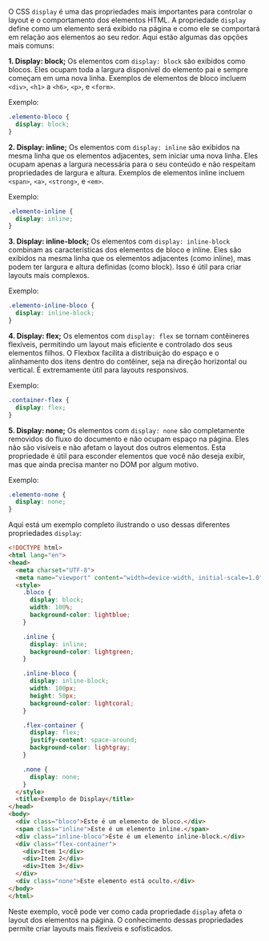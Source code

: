 O CSS `display` é uma das propriedades mais importantes para controlar o layout e o comportamento dos elementos HTML. A propriedade `display` define como um elemento será exibido na página e como ele se comportará em relação aos elementos ao seu redor. Aqui estão algumas das opções mais comuns:

**1. Display: block;**
Os elementos com `display: block` são exibidos como blocos. Eles ocupam toda a largura disponível do elemento pai e sempre começam em uma nova linha. Exemplos de elementos de bloco incluem `<div>`, `<h1>` a `<h6>`, `<p>`, e `<form>`.

Exemplo:
```css
.elemento-bloco {
  display: block;
}
```

**2. Display: inline;**
Os elementos com `display: inline` são exibidos na mesma linha que os elementos adjacentes, sem iniciar uma nova linha. Eles ocupam apenas a largura necessária para o seu conteúdo e não respeitam propriedades de largura e altura. Exemplos de elementos inline incluem `<span>`, `<a>`, `<strong>`, e `<em>`.

Exemplo:
```css
.elemento-inline {
  display: inline;
}
```

**3. Display: inline-block;**
Os elementos com `display: inline-block` combinam as características dos elementos de bloco e inline. Eles são exibidos na mesma linha que os elementos adjacentes (como inline), mas podem ter largura e altura definidas (como block). Isso é útil para criar layouts mais complexos.

Exemplo:
```css
.elemento-inline-bloco {
  display: inline-block;
}
```

**4. Display: flex;**
Os elementos com `display: flex` se tornam contêineres flexíveis, permitindo um layout mais eficiente e controlado dos seus elementos filhos. O Flexbox facilita a distribuição do espaço e o alinhamento dos itens dentro do contêiner, seja na direção horizontal ou vertical. É extremamente útil para layouts responsivos.

Exemplo:
```css
.container-flex {
  display: flex;
}
```

**5. Display: none;**
Os elementos com `display: none` são completamente removidos do fluxo do documento e não ocupam espaço na página. Eles não são visíveis e não afetam o layout dos outros elementos. Esta propriedade é útil para esconder elementos que você não deseja exibir, mas que ainda precisa manter no DOM por algum motivo.

Exemplo:
```css
.elemento-none {
  display: none;
}
```

Aqui está um exemplo completo ilustrando o uso dessas diferentes propriedades `display`:

```html
<!DOCTYPE html>
<html lang="en">
<head>
  <meta charset="UTF-8">
  <meta name="viewport" content="width=device-width, initial-scale=1.0">
  <style>
    .bloco {
      display: block;
      width: 100%;
      background-color: lightblue;
    }

    .inline {
      display: inline;
      background-color: lightgreen;
    }

    .inline-bloco {
      display: inline-block;
      width: 100px;
      height: 50px;
      background-color: lightcoral;
    }

    .flex-container {
      display: flex;
      justify-content: space-around;
      background-color: lightgray;
    }

    .none {
      display: none;
    }
  </style>
  <title>Exemplo de Display</title>
</head>
<body>
  <div class="bloco">Este é um elemento de bloco.</div>
  <span class="inline">Este é um elemento inline.</span>
  <div class="inline-bloco">Este é um elemento inline-block.</div>
  <div class="flex-container">
    <div>Item 1</div>
    <div>Item 2</div>
    <div>Item 3</div>
  </div>
  <div class="none">Este elemento está oculto.</div>
</body>
</html>
```

Neste exemplo, você pode ver como cada propriedade `display` afeta o layout dos elementos na página. O conhecimento dessas propriedades permite criar layouts mais flexíveis e sofisticados.